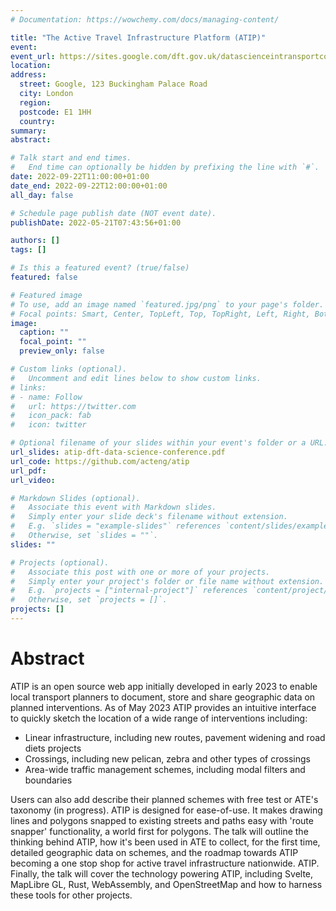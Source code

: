 ```yaml
---
# Documentation: https://wowchemy.com/docs/managing-content/

title: "The Active Travel Infrastructure Platform (ATIP)​"
event:
event_url: https://sites.google.com/dft.gov.uk/datascienceintransportcon/agenda
location:
address:
  street: Google, 123 Buckingham Palace Road
  city: London
  region:
  postcode: E1 1HH
  country:
summary:
abstract:

# Talk start and end times.
#   End time can optionally be hidden by prefixing the line with `#`.
date: 2022-09-22T11:00:00+01:00
date_end: 2022-09-22T12:00:00+01:00
all_day: false

# Schedule page publish date (NOT event date).
publishDate: 2022-05-21T07:43:56+01:00

authors: []
tags: []

# Is this a featured event? (true/false)
featured: false

# Featured image
# To use, add an image named `featured.jpg/png` to your page's folder. 
# Focal points: Smart, Center, TopLeft, Top, TopRight, Left, Right, BottomLeft, Bottom, BottomRight.
image:
  caption: ""
  focal_point: ""
  preview_only: false

# Custom links (optional).
#   Uncomment and edit lines below to show custom links.
# links:
# - name: Follow
#   url: https://twitter.com
#   icon_pack: fab
#   icon: twitter

# Optional filename of your slides within your event's folder or a URL.
url_slides: atip-dft-data-science-conference.pdf
url_code: https://github.com/acteng/atip
url_pdf:
url_video:

# Markdown Slides (optional).
#   Associate this event with Markdown slides.
#   Simply enter your slide deck's filename without extension.
#   E.g. `slides = "example-slides"` references `content/slides/example-slides.md`.
#   Otherwise, set `slides = ""`.
slides: ""

# Projects (optional).
#   Associate this post with one or more of your projects.
#   Simply enter your project's folder or file name without extension.
#   E.g. `projects = ["internal-project"]` references `content/project/deep-learning/index.md`.
#   Otherwise, set `projects = []`.
projects: []
---
```


# Abstract

ATIP is an open source web app initially developed in early 2023 to enable local transport 
planners to document, store and share geographic data on planned interventions. As of May 
2023 ATIP provides an intuitive interface to quickly sketch the location of a wide range of 
interventions including:

- Linear infrastructure, including new routes, pavement widening and road diets projects
- Crossings, including new pelican, zebra and other types of crossings
- Area-wide traffic management schemes, including modal filters and boundaries

Users can also add describe their planned schemes with free test or ATE's taxonomy (in 
progress). ATIP is designed for ease-of-use. It makes drawing lines and polygons snapped to 
existing streets and paths easy with 'route snapper' functionality, a world first for polygons.
The talk will outline the thinking behind ATIP, how it's been used in ATE to collect, for the first 
time, detailed geographic data on schemes, and the roadmap towards ATIP becoming a one 
stop shop for active travel infrastructure nationwide. ATIP. Finally, the talk will cover the 
technology powering ATIP, including Svelte, MapLibre GL, Rust, WebAssembly, and 
OpenStreetMap and how to harness these tools for other projects.

